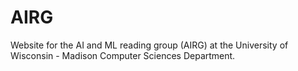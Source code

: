 AIRG
====


Website for the AI and ML reading group (AIRG) at the University of Wisconsin - Madison Computer Sciences Department.
